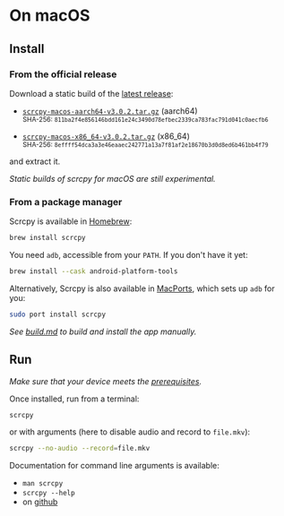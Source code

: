 # On macOS

## Install

### From the official release

Download a static build of the [latest release]:

 - [`scrcpy-macos-aarch64-v3.0.2.tar.gz`][direct-macos-aarch64] (aarch64)  
   <sub>SHA-256: `811ba2f4e856146bdd161e24c3490d78efbec2339ca783fac791d041c0aecfb6`</sub>

 - [`scrcpy-macos-x86_64-v3.0.2.tar.gz`][direct-macos-x86_64] (x86_64)  
   <sub>SHA-256: `8effff54dca3a3e46eaaec242771a13a7f81af2e18670b3d0d8ed6b461bb4f79`</sub>

[latest release]: https://github.com/Genymobile/scrcpy/releases/latest
[direct-macos-aarch64]: https://github.com/Genymobile/scrcpy/releases/download/v3.0.2/scrcpy-macos-aarch64-v3.0.2.tar.gz
[direct-macos-x86_64]: https://github.com/Genymobile/scrcpy/releases/download/v3.0.2/scrcpy-macos-x86_64-v3.0.2.tar.gz

and extract it.

_Static builds of scrcpy for macOS are still experimental._


### From a package manager

Scrcpy is available in [Homebrew]:

```bash
brew install scrcpy
```

[Homebrew]: https://brew.sh/

You need `adb`, accessible from your `PATH`. If you don't have it yet:

```bash
brew install --cask android-platform-tools
```

Alternatively, Scrcpy is also available in [MacPorts], which sets up `adb` for you:

```bash
sudo port install scrcpy
```

[MacPorts]: https://www.macports.org/

_See [build.md](build.md) to build and install the app manually._


## Run

_Make sure that your device meets the [prerequisites](/README.md#prerequisites)._

Once installed, run from a terminal:

```bash
scrcpy
```

or with arguments (here to disable audio and record to `file.mkv`):

```bash
scrcpy --no-audio --record=file.mkv
```

Documentation for command line arguments is available:
 - `man scrcpy`
 - `scrcpy --help`
 - on [github](/README.md)
